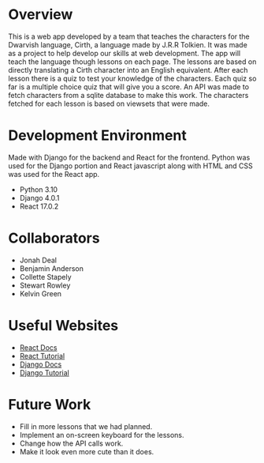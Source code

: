 # Overview

This is a web app developed by a team that teaches the characters for the Dwarvish language, Cirth, a language made by J.R.R Tolkien. It was 
made as a project to help develop our skills at web development. The app will teach the language though lessons on each page. The lessons 
are based on directly translating a Cirth character into an English equivalent. After each lesson there is a quiz to test your knowledge of 
the characters. Each quiz so far is a multiple choice quiz that will give you a score. An API was made to fetch characters from a sqlite database
to make this work. The characters fetched for each lesson is based on viewsets that were made.

# Development Environment

Made with Django for the backend and React for the frontend. Python was used for the Django portion and React javascript along with HTML and CSS was
used for the React app.

* Python 3.10
* Django 4.0.1
* React 17.0.2

# Collaborators

* Jonah Deal
* Benjamin Anderson
* Collette Stapely
* Stewart Rowley
* Kelvin Green

# Useful Websites

* [React Docs](https://reactjs.org/docs/getting-started.html)
* [React Tutorial](https://www.w3schools.com/REACT/DEFAULT.ASP)
* [Django Docs](https://docs.djangoproject.com/en/4.0/intro/tutorial01/)
* [Django Tutorial](https://www.geeksforgeeks.org/django-tutorial/)

# Future Work

* Fill in more lessons that we had planned.
* Implement an on-screen keyboard for the lessons.
* Change how the API calls work.
* Make it look even more cute than it does.
